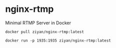 # nginx-rtmp
Minimal RTMP Server in Docker

```
docker pull ziyan/nginx-rtmp:latest

docker run -p 1935:1935 ziyan/nginx-rtmp:latest
```
